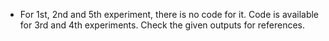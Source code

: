 * For 1st, 2nd and 5th experiment, there is no code for it. Code is available for 3rd and 4th experiments. Check the given outputs for references.
